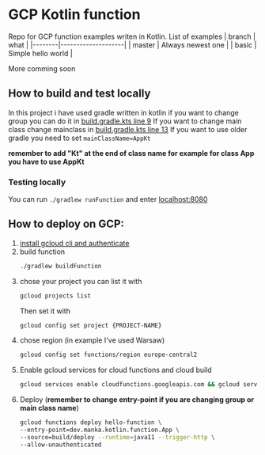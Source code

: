 # GCP Kotlin function
Repo for GCP function examples writen in Kotlin.
List of examples
| branch | what               |
|--------|--------------------|
| master | Always newest one  |
| basic  | Simple hello world |

More comming soon


## How to build and test locally
In this project i have used gradle written in kotlin if you want to change group you can do it in 
[build.gradle.kts line 9](https://github.com/matios13/GCP-function-kotlin-examples/blob/1922f1c1b5f223ce2f039b11dfb2a78e616e2e56/build.gradle.kts#L9)
If you want to change main class change mainclass in
[build.gradle.kts line 13](https://github.com/matios13/GCP-function-kotlin-examples/blob/1922f1c1b5f223ce2f039b11dfb2a78e616e2e56/build.gradle.kts#L13)
If you want to use older gradle you need to set `mainClassName=AppKt`

**remember to add "Kt" at the end of class name for example for class App you have to use AppKt**

### Testing locally
You can run `./gradlew runFunction`
and enter [localhost:8080](http://localhost:8080/)

## How to deploy on GCP:
1. [install gcloud cli and authenticate](https://cloud.google.com/sdk/gcloud)  
1. build function
   ```bash
   ./gradlew buildFunction
   ```
1. chose your project you can list it with
   ```bash
   gcloud projects list
   ``` 
   Then set it with
   ```bash
   gcloud config set project {PROJECT-NAME}
   ```
1. chose region (in example I've used Warsaw)
   ```bash
   gcloud config set functions/region europe-central2
   ```
1. Enable gcloud services for cloud functions and cloud build
    ```bash
    gcloud services enable cloudfunctions.googleapis.com && gcloud services enable cloudbuild.googleapis.com 
    ```
1. Deploy (**remember to change entry-point if you are changing group or main class name**)
    ```bash
    gcloud functions deploy hello-function \
   --entry-point=dev.manka.kotlin.function.App \
   --source=build/deploy --runtime=java11 --trigger-http \
   --allow-unauthenticated
   ````
